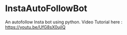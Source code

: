 # InstaAutoFollowBot
An autofollow Insta bot using python. Video Tutorial here : https://youtu.be/UfG8sX0ujIQ
